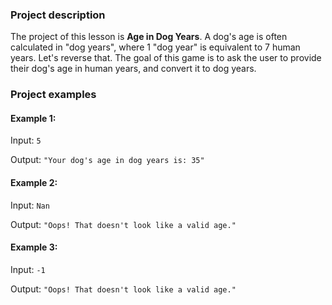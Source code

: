 ### Project description

The project of this lesson is **Age in Dog Years**.
A dog's age is often calculated in "dog years", where 1 "dog year" is equivalent to 7 human years. Let's reverse that.
The goal of this game is to ask the user to provide their dog's age in human years, and convert it to dog years.

### Project examples

#### Example 1:

Input: `5`

Output: `"Your dog's age in dog years is: 35"`

#### Example 2:

Input: `Nan`

Output: `"Oops! That doesn't look like a valid age."`

#### Example 3:

Input: `-1`

Output: `"Oops! That doesn't look like a valid age."`
